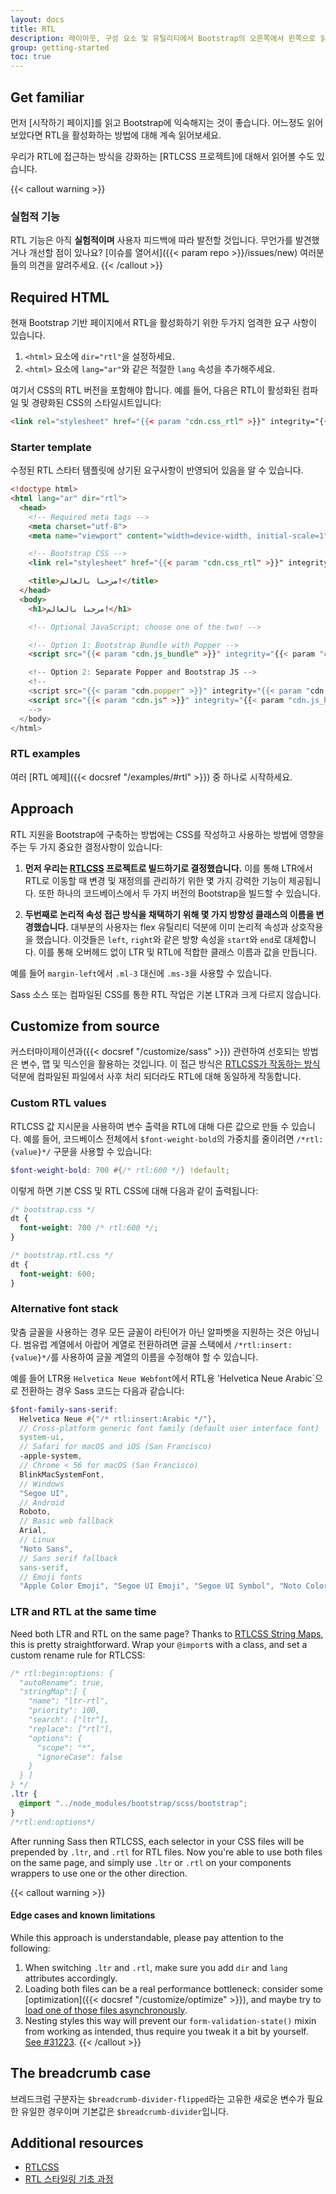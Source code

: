 ```yaml
---
layout: docs
title: RTL
description: 레이아웃, 구성 요소 및 유틸리티에서 Bootstrap의 오른쪽에서 왼쪽으로 읽는 문자의 지원을 활성화하는 방법을 알아보세요.
group: getting-started
toc: true
---
```


## Get familiar

먼저 [시작하기 페이지]를 읽고 Bootstrap에 익숙해지는 것이 좋습니다. 어느정도 읽어보았다면 RTL을 활성화하는 방법에 대해 계속 읽어보세요.

우리가 RTL에 접근하는 방식을 강화하는 [RTLCSS 프로젝트]에 대해서 읽어볼 수도 있습니다.

{{< callout warning >}}
### 실험적 기능

RTL 기능은 아직 **실험적이며** 사용자 피드백에 따라 발전할 것입니다. 무언가를 발견했거나 개선할 점이 있나요? [이슈를 열어서]({{< param repo >}}/issues/new) 여러분들의 의견을 알려주세요.
{{< /callout >}}

## Required HTML

현재 Bootstrap 기반 페이지에서 RTL을 활성화하기 위한 두가지 엄격한 요구 사항이 있습니다.

1. `<html>` 요소에 `dir="rtl"`을 설정하세요.
2. `<html>` 요소에 `lang="ar"`와 같은 적절한 `lang` 속성을 추가해주세요.

여기서 CSS의 RTL 버전을 포함해야 합니다. 예를 들어, 다음은 RTL이 활성화된 컴파일 및 경량화된 CSS의 스타일시트입니다:

```html
<link rel="stylesheet" href="{{< param "cdn.css_rtl" >}}" integrity="{{< param "cdn.css_rtl_hash" >}}" crossorigin="anonymous">
```

### Starter template

수정된 RTL 스타터 템플릿에 상기된 요구사항이 반영되어 있음을 알 수 있습니다.

```html
<!doctype html>
<html lang="ar" dir="rtl">
  <head>
    <!-- Required meta tags -->
    <meta charset="utf-8">
    <meta name="viewport" content="width=device-width, initial-scale=1">

    <!-- Bootstrap CSS -->
    <link rel="stylesheet" href="{{< param "cdn.css_rtl" >}}" integrity="{{< param "cdn.css_rtl_hash" >}}" crossorigin="anonymous">

    <title>مرحبا بالعالم!</title>
  </head>
  <body>
    <h1>مرحبا بالعالم!</h1>

    <!-- Optional JavaScript; choose one of the two! -->

    <!-- Option 1: Bootstrap Bundle with Popper -->
    <script src="{{< param "cdn.js_bundle" >}}" integrity="{{< param "cdn.js_bundle_hash" >}}" crossorigin="anonymous"></script>

    <!-- Option 2: Separate Popper and Bootstrap JS -->
    <!--
    <script src="{{< param "cdn.popper" >}}" integrity="{{< param "cdn.popper_hash" >}}" crossorigin="anonymous"></script>
    <script src="{{< param "cdn.js" >}}" integrity="{{< param "cdn.js_hash" >}}" crossorigin="anonymous"></script>
    -->
  </body>
</html>
```

### RTL examples

여러 [RTL 예제]({{< docsref "/examples/#rtl" >}}) 중 하나로 시작하세요.

## Approach

RTL 지원을 Bootstrap에 구축하는 방법에는 CSS를 작성하고 사용하는 방법에 영향을 주는 두 가지 중요한 결정사항이 있습니다:

1. **먼저 우리는 [RTLCSS](https://rtlcss.com/) 프로젝트로 빌드하기로 결정했습니다.** 이를 통해 LTR에서 RTL로 이동할 때 변경 및 재정의를 관리하기 위한 몇 가지 강력한 기능이 제공됩니다. 또한 하나의 코드베이스에서 두 가지 버전의 Bootstrap을 빌드할 수 있습니다.

2. **두번째로 논리적 속성 접근 방식을 채택하기 위해 몇 가지 방향성 클래스의 이름을 변경했습니다.** 대부분의 사용자는 flex 유틸리티 덕분에 이미 논리적 속성과 상호작용을 했습니다. 이것들은 `left`, `right`와 같은 방향 속성을 `start`와 `end`로 대체합니다. 이를 통해 오버헤드 없이 LTR 및 RTL에 적합한 클래스 이름과 값을 만듭니다.

  예를 들어 `margin-left`에서 `.ml-3` 대신에 `.ms-3`을 사용할 수 있습니다.

Sass 소스 또는 컴파일된 CSS를 통한 RTL 작업은 기본 LTR과 크게 다르지 않습니다.

## Customize from source
커스터마이제이션과({{< docsref "/customize/sass" >}}) 관련하여 선호되는 방법은 변수, 맵 및 믹스인을 활용하는 것입니다. 이 접근 방식은 [RTLCSS가 작동하는 방식]((https://rtlcss.com/learn/getting-started/why-rtlcss/)) 덕분에 컴파일된 파일에서 사후 처리 되더라도 RTL에 대해 동일하게 작동합니다.

### Custom RTL values

RTLCSS 값 지시문을 사용하여 변수 출력을 RTL에 대해 다른 값으로 만들 수 있습니다. 예를 들어, 코드베이스 전체에서 `$font-weight-bold`의 가중치를 줄이려면 `/*rtl: {value}*/` 구문을 사용할 수 있습니다:

```scss
$font-weight-bold: 700 #{/* rtl:600 */} !default;
```

이렇게 하면 기본 CSS 및 RTL CSS에 대해 다음과 같이 출력됩니다:

```css
/* bootstrap.css */
dt {
  font-weight: 700 /* rtl:600 */;
}

/* bootstrap.rtl.css */
dt {
  font-weight: 600;
}
```

### Alternative font stack

맞춤 글꼴을 사용하는 경우 모든 글꼴이 라틴어가 아닌 알파벳을 지원하는 것은 아닙니다. 범유럽 계열에서 아랍어 계열로 전환하려면 글꼴 스택에서 `/*rtl:insert: {value}*/`를 사용하여 글꼴 계열의 이름을 수정해야 할 수 있습니다.

예를 들어 LTR용 `Helvetica Neue Webfont`에서 RTL용 'Helvetica Neue Arabic`으로 전환하는 경우 Sass 코드는 다음과 같습니다:

```scss
$font-family-sans-serif:
  Helvetica Neue #{"/* rtl:insert:Arabic */"},
  // Cross-platform generic font family (default user interface font)
  system-ui,
  // Safari for macOS and iOS (San Francisco)
  -apple-system,
  // Chrome < 56 for macOS (San Francisco)
  BlinkMacSystemFont,
  // Windows
  "Segoe UI",
  // Android
  Roboto,
  // Basic web fallback
  Arial,
  // Linux
  "Noto Sans",
  // Sans serif fallback
  sans-serif,
  // Emoji fonts
  "Apple Color Emoji", "Segoe UI Emoji", "Segoe UI Symbol", "Noto Color Emoji" !default;
```

### LTR and RTL at the same time

Need both LTR and RTL on the same page? Thanks to [RTLCSS String Maps](https://rtlcss.com/learn/usage-guide/string-map/), this is pretty straightforward. Wrap your `@import`s with a class, and set a custom rename rule for RTLCSS:

```scss
/* rtl:begin:options: {
  "autoRename": true,
  "stringMap":[ {
    "name": "ltr-rtl",
    "priority": 100,
    "search": ["ltr"],
    "replace": ["rtl"],
    "options": {
      "scope": "*",
      "ignoreCase": false
    }
  } ]
} */
.ltr {
  @import "../node_modules/bootstrap/scss/bootstrap";
}
/*rtl:end:options*/
```

After running Sass then RTLCSS, each selector in your CSS files will be prepended by `.ltr`, and `.rtl` for RTL files. Now you're able to use both files on the same page, and simply use `.ltr` or `.rtl` on your components wrappers to use one or the other direction.

{{< callout warning >}}
#### Edge cases and known limitations

While this approach is understandable, please pay attention to the following:

1. When switching `.ltr` and `.rtl`, make sure you add `dir` and `lang` attributes accordingly.
2. Loading both files can be a real performance bottleneck: consider some [optimization]({{< docsref "/customize/optimize" >}}), and maybe try to [load one of those files asynchronously](https://www.filamentgroup.com/lab/load-css-simpler/).
3. Nesting styles this way will prevent our `form-validation-state()` mixin from working as intended, thus require you tweak it a bit by yourself. [See #31223](https://github.com/twbs/bootstrap/issues/31223).
{{< /callout >}}

## The breadcrumb case

브레드크럼 구분자는 `$breadcrumb-divider-flipped`라는 고유한 새로운 변수가 필요한 유일한 경우이며 기본값은 `$breadcrumb-divider`입니다.

## Additional resources

- [RTLCSS](https://rtlcss.com/)
- [RTL 스타일링 기초 과정](https://rtlstyling.com/posts/rtl-styling)

